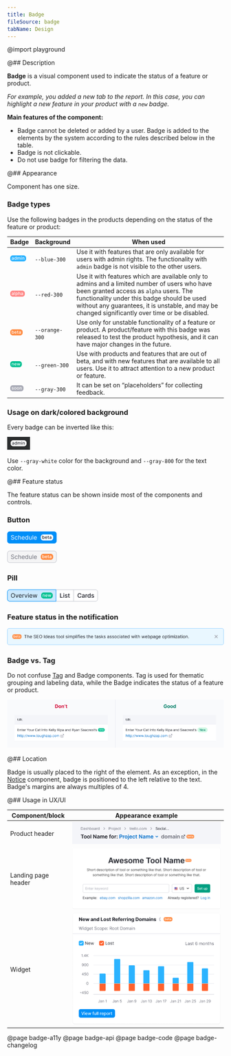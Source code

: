 ```yaml
---
title: Badge
fileSource: badge
tabName: Design
---
```


@import playground

@## Description

**Badge** is a visual component used to indicate the status of a feature or product.

_For example, you added a new tab to the report. In this case, you can highlight a new feature in your product with a `new` badge._

**Main features of the component:**

- Badge cannot be deleted or added by a user. Badge is added to the elements by the system according to the rules described below in the table.
- Badge is not clickable.
- Do not use badge for filtering the data.

@## Appearance

Component has one size.

### Badge types

Use the following badges in the products depending on the status of the feature or product:

| Badge                      | Background     | When used                                                                                                                                                                                                                                                                                 |
| -------------------------- | -------------- | ----------------------------------------------------------------------------------------------------------------------------------------------------------------------------------------------------------------------------------------------------------------------------------------- |
| ![admin](static/admin.png) | `--blue-300`   | Use it with features that are only available for users with admin rights. The functionality with `admin` badge is not visible to the other users.                                                                                                                                         |
| ![alpha](static/alpha.png) | `--red-300`    | Use it with features which are available only to admins and a limited number of users who have been granted access as `alpha` users. The functionality under this badge should be used without any guarantees, it is unstable, and may be changed significantly over time or be disabled. |
| ![beta](static/beta.png)   | `--orange-300` | Use only for unstable functionality of a feature or product. A product/feature with this badge was released to test the product hypothesis, and it can have major changes in the future.                                                                                                  |
| ![new](static/new.png)     | `--green-300`  | Use with products and features that are out of beta, and with new features that are available to all users. Use it to attract attention to a new product or feature.                                                                                                                      |
| ![soon](static/soon.png)   | `--gray-300`   | It can be set on “placeholders” for collecting feedback.                                                                                                                                                                                                                                  |

### Usage on dark/colored background

Every badge can be inverted like this:

![inverted](static/inverted.png)

Use `--gray-white` color for the background and `--gray-800` for the text color.

@## Feature status

The feature status can be shown inside most of the components and controls.

### Button

![primary button](static/button_primary.png)

![secondary button](static/button_secondary.png)

### Pill

![pills group](static/pills.png)

### Feature status in the notification

![notice](static/notice.png)

### Badge vs. Tag

Do not confuse [Tag](/components/tag) and Badge components. Tag is used for thematic grouping and labeling data, while the Badge indicates the status of a feature or product.

![yes-no image](static/table-yes-no.png)

@## Location

Badge is usually placed to the right of the element. As an exception, in the [Notice](/components/notice/) component, badge is positioned to the left relative to the text. Badge's margins are always multiples of 4.

@## Usage in UX/UI

| Component/block     | Appearance example                        |
| ------------------- | ----------------------------------------- |
| Product header      | ![report header](static/product-head.png) |
| Landing page header | ![page header](static/landing-header.png) |
| Widget              | ![widget](static/widget.png)              |

@page badge-a11y
@page badge-api
@page badge-code
@page badge-changelog
